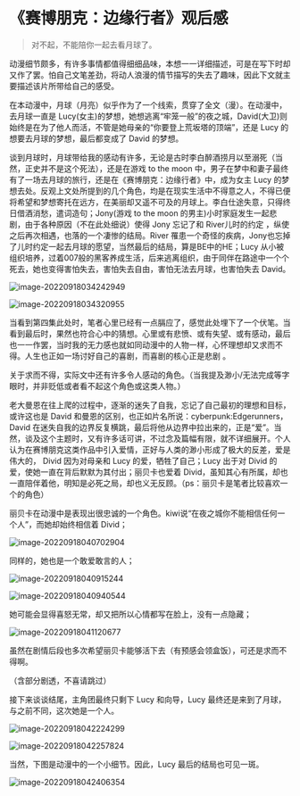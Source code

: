 # 《赛博朋克：边缘行者》观后感

>  对不起，不能陪你一起去看月球了。

动漫细节颇多，有许多事情都值得细细品味，本想一一详细描述，可是在写下时却又作了罢。怕自己文笔差劲，将动人浪漫的情节描写的失去了趣味，因此下文就主要描述该片所带给自己的感受。

在本动漫中，月球（月亮）似乎作为了一个线索，贯穿了全文（漫）。在动漫中，去月球一直是 Lucy(女主)的梦想，她想逃离“牢笼一般”的夜之城，David(大卫)则始终是在为了他人而活，不管是她母亲的“你要登上荒坂塔的顶端”，还是 Lucy 的想要去月球的梦想，最后都变成了 David 的梦想。

谈到月球时，月球带给我的感动有许多，无论是古时李白醉酒捞月以至溺死（当然，正史并不是这个死法），还是在游戏 to the moon 中，男子在梦中和妻子最终有了一场去月球的旅行，还是在《赛博朋克：边缘行者》中，成为女主 Lucy 的梦想去处。反观上文处所提到的几个角色，均是在现实生活中不得意之人，不得已便将希望和梦想寄托在远方，在美丽却又遥不可及的月球上。李白仕途失意，只得终日借酒消愁，遣词造句；Jony(游戏 to the moon 的男主)小时家庭发生一起悲剧，由于各种原因（不在此处细说）使得 Jony 忘记了和 River儿时的约定 ，纵使之后再次相遇，也落的一个凄惨的结局。River 罹患一个奇怪的疾病，Jony也忘掉了儿时约定一起去月球的愿望，当然最后的结局，算是BE中的HE；Lucy 从小被组织培养，过着007般的黑客养成生活，后来逃离组织，由于同伴在路途中一个个死去，她也变得害怕失去，害怕失去自由，害怕无法去月球，也害怕失去 David。

![image-20220918034242949](F:\KisAaki.github.io\_posts\2022-09-17-cyberpunk观后.assets\image-20220918034242949.png)

![image-20220918034320955](F:\KisAaki.github.io\_posts\2022-09-17-cyberpunk观后.assets\image-20220918034320955.png)

当看到第四集此处时，笔者心里已经有一点膈应了，感觉此处埋下了一个伏笔。当看到最后时，果然也符合心中的猜想。心里或有悲愤、或有失望、或有感动，最后也一一作罢，当时我的无力感也就如同动漫中的人物一样，心怀理想却又求而不得。人生也正如一场讨好自己的喜剧，而喜剧的核心正是悲剧 。

关于求而不得，实际文中还有许多令人感动的角色。（当我提及渺小/无法完成等字眼时，并非贬低或者看不起这个角色或这类人物。）

老大曼恩在往上爬的过程中，逐渐的迷失了自我，忘记了自己最初的理想和目标，或许这也是 David 和曼恩的区别，也正如片名所说：cyberpunk:Edgerunners，David 在迷失自我的边界反复横跳，最后将他从边界中拉出来的，正是“爱”。当然，谈及这个主题时，又有许多话可讲，不过念及篇幅有限，就不详细展开。个人认为在赛博朋克这类作品中引入爱情，正好与人类的渺小形成了极大的反差，爱是伟大的， Divid 因为对母亲和 Lucy 的爱，牺牲了自己；Lucy 出于对 Divid 的爱，使她一直在背后默默为其付出；丽贝卡也爱着 Divid，虽知其心有所属，却也一直陪伴着他，明知是必死之局，却也义无反顾。（ps：丽贝卡是笔者比较喜欢一个的角色）

丽贝卡在动漫中是表现出很忠诚的一个角色。kiwi说“在夜之城你不能相信任何一个人”，而她却始终相信着 Divid；

![image-20220918040702904](F:\KisAaki.github.io\_posts\2022-09-17-cyberpunk观后.assets\image-20220918040702904.png)

同样的，她也是一个敢爱敢言的人；

![image-20220918040915244](F:\KisAaki.github.io\_posts\2022-09-17-cyberpunk观后.assets\image-20220918040915244.png)

![image-20220918040940544](F:\KisAaki.github.io\_posts\2022-09-17-cyberpunk观后.assets\image-20220918040940544.png)

她可能会显得喜怒无常，却又把所以心情都写在脸上，没有一点隐藏；

![image-20220918041120677](F:\KisAaki.github.io\_posts\2022-09-17-cyberpunk观后.assets\image-20220918041120677.png)

虽然在剧情后段也多次希望丽贝卡能够活下去（有预感会领盒饭），可还是求而不得啊。

 （含部分剧透，不喜请跳过）

接下来谈谈结尾，主角团最终只剩下 Lucy 和向导，Lucy 最终还是来到了月球，与之前不同，这次她是一个人。

![image-20220918042224299](F:\KisAaki.github.io\_posts\2022-09-17-cyberpunk观后.assets\image-20220918042224299.png)

![image-20220918042257824](F:\KisAaki.github.io\_posts\2022-09-17-cyberpunk观后.assets\image-20220918042257824.png)



当然，下图是动漫中的一个小细节。因此，Lucy 最后的结局也可见一斑。

![image-20220918042406354](F:\KisAaki.github.io\_posts\2022-09-17-cyberpunk观后.assets\image-20220918042406354.png)